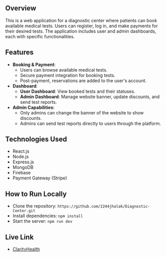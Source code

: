
## Overview
This is a web application for a diagnostic center where patients can book available medical tests. Users can register, log in, and make payments for their desired tests. The application includes user and admin dashboards, each with specific functionalities.

## Features
- **Booking & Payment**:
  - Users can browse available medical tests.
  - Secure payment integration for booking tests.
  - Post-payment, reservations are added to the user's account.
- **Dashboard**:
  - **User Dashboard**: View booked tests and their statuses.
  - **Admin Dashboard**: Manage website banner, update discounts, and send test reports.
- **Admin Capabilities**:
  - Only admins can change the banner of the website to show discounts.
  - Admins can send test reports directly to users through the platform.

## Technologies Used
- React.js
- Node.js
- Express.js
- MongoDB
- Firebase 
- Payment Gateway (Stripe)


## How to Run Locally
- Clone the repository: `https://github.com/2244jhalak/Diagnostic-Center.git`
- Install dependencies: `npm install`
- Start the server: `npm run dev`
  
## Live Link
- [ClarityHealth](https://b9a12-client-side-2244jhalak.web.app/)
